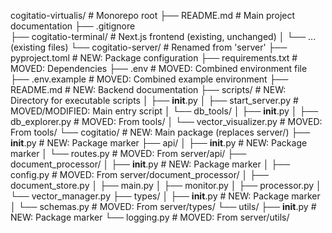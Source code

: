cogitatio-virtualis/                  # Monorepo root
├── README.md                         # Main project documentation
├── .gitignore                   
├── cogitatio-terminal/               # Next.js frontend (existing, unchanged)
│   └── ... (existing files)
└── cogitatio-server/                 # Renamed from 'server'
    ├── pyproject.toml                # NEW: Package configuration
    ├── requirements.txt              # MOVED: Dependencies
    ├── .env                          # MOVED: Combined environment file
    ├── .env.example                  # MOVED: Combined example environment
    ├── README.md                     # NEW: Backend documentation
    ├── scripts/                      # NEW: Directory for executable scripts
    │   ├── __init__.py
    │   ├── start_server.py           # MOVED/MODIFIED: Main entry script
    │   └── db_tools/
    │       ├── __init__.py
    │       ├── db_explorer.py        # MOVED: From tools/
    │       └── vector_visualizer.py  # MOVED: From tools/
    └── cogitatio/                    # NEW: Main package (replaces server/)
        ├── __init__.py               # NEW: Package marker
        ├── api/
        │   ├── __init__.py           # NEW: Package marker
        │   └── routes.py             # MOVED: From server/api/
        ├── document_processor/
        │   ├── __init__.py           # NEW: Package marker
        │   ├── config.py             # MOVED: From server/document_processor/
        │   ├── document_store.py
        │   ├── main.py
        │   ├── monitor.py
        │   ├── processor.py
        │   └── vector_manager.py
        ├── types/
        │   ├── __init__.py           # NEW: Package marker
        │   └── schemas.py            # MOVED: From server/types/
        └── utils/
            ├── __init__.py           # NEW: Package marker
            └── logging.py            # MOVED: From server/utils/